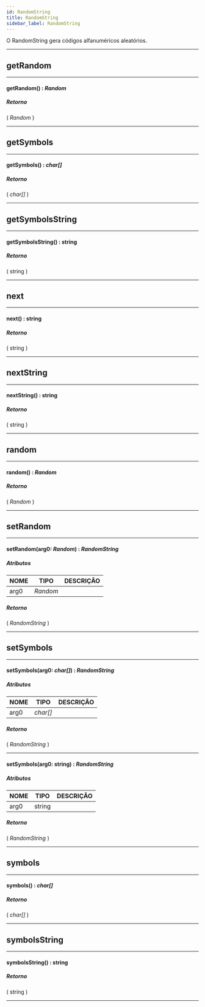 ```yaml
---
id: RandomString
title: RandomString
sidebar_label: RandomString
---
```


O RandomString gera códigos alfanuméricos aleatórios.

---

## getRandom

---

#### getRandom() : _Random_
##### Retorno

( _Random_ )


---

## getSymbols

---

#### getSymbols() : _char[]_
##### Retorno

( _char[]_ )


---

## getSymbolsString

---

#### getSymbolsString() : string
##### Retorno

( string )


---

## next

---

#### next() : string
##### Retorno

( string )


---

## nextString

---

#### nextString() : string
##### Retorno

( string )


---

## random

---

#### random() : _Random_
##### Retorno

( _Random_ )


---

## setRandom

---

#### setRandom(arg0: _Random_) : _RandomString_
##### Atributos

| NOME | TIPO | DESCRIÇÃO |
|---|---|---|
| arg0 | _Random_ |   |

##### Retorno

( _RandomString_ )


---

## setSymbols

---

#### setSymbols(arg0: _char[]_) : _RandomString_
##### Atributos

| NOME | TIPO | DESCRIÇÃO |
|---|---|---|
| arg0 | _char[]_ |   |

##### Retorno

( _RandomString_ )


---

#### setSymbols(arg0: string) : _RandomString_
##### Atributos

| NOME | TIPO | DESCRIÇÃO |
|---|---|---|
| arg0 | string |   |

##### Retorno

( _RandomString_ )


---

## symbols

---

#### symbols() : _char[]_
##### Retorno

( _char[]_ )


---

## symbolsString

---

#### symbolsString() : string
##### Retorno

( string )


---

